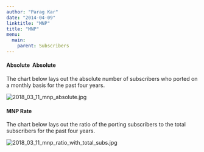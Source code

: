 ```yaml
---
author: "Parag Kar"
date: "2014-04-09"
linktitle: "MNP"
title: "MNP"
menu:
  main:
    parent: Subscribers
---
```



#### Absolute  Absolute

The chart below lays out the absolute number of subscribers who ported on a monthly basis for the past four years.

![2018_03_11_mnp_absolute.jpg](/images/MNP/2018_03_11_mnp_absolute.jpg)

#### MNP Rate

The chart below lays out the ratio of the porting subscribers to the total subscribers for the past four years.

![2018_03_11_mnp_ratio_with_total_subs.jpg](/images/MNP/2018_03_11_mnp_ratio_with_total_subs.jpg)

